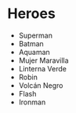 # Heroes

* Superman
* Batman
* Aquaman
* Mujer Maravilla
* Linterna Verde
* Robin
* Volcán Negro
* Flash
* Ironman
